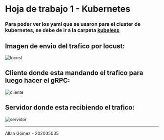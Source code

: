 # Hoja de trabajo 1 - Kubernetes

### Para poder ver los yaml que se usaron para el cluster de kubernetes, se debe de ir a la carpeta [kubeless](/kubeless)

## Imagen de envio del trafico por locust:
![locust](/img/envio_info.png)

## Cliente donde esta mandando el trafico para luego hacer el gRPC:
![cliente](/img/cliente.png)

## Servidor donde esta recibiendo el trafico:
![servidor](/img/recepcion.png)

---
Allan Gómez - 202005035
